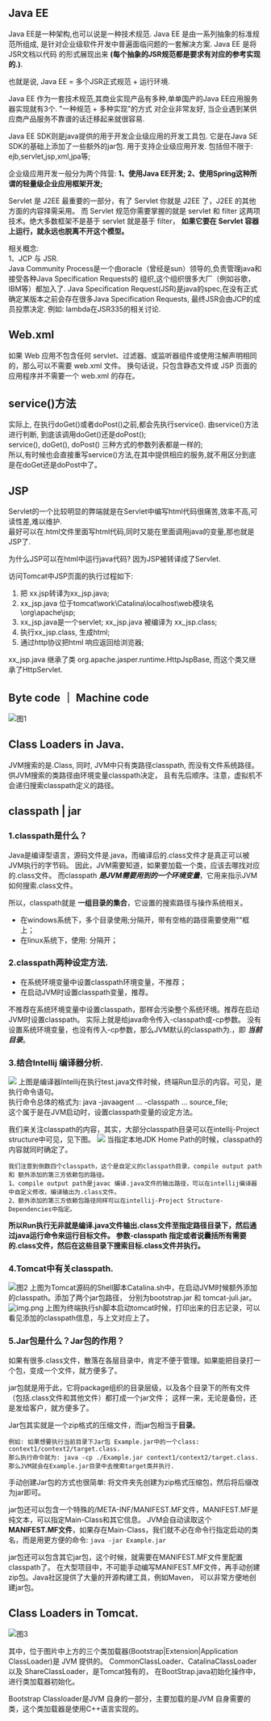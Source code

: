 ## Java EE   
Java EE是一种架构,也可以说是一种技术规范. Java EE 是由一系列抽象的标准规范所组成,
是针对企业级软件开发中普遍面临问题的一套解决方案. Java EE 是将JSR文档以代码
的形式展现出来 **(每个抽象的JSR规范都是要求有对应的参考实现的.)**.

也就是说, Java EE = 多个JSR正式规范 + 运行环境.

Java EE 作为一套技术规范,其商业实现产品有多种,单单国产的Java EE应用服务器实现就有3个. "一种规范 + 多种实现"的方式
对企业非常友好, 当企业遇到某供应商产品服务不靠谱的话迁移起来就很容易.

Java EE SDK则是java提供的用于开发企业级应用的开发工具包. 它是在Java SE SDK的基础上添加了一些额外的jar包.
用于支持企业级应用开发. 包括但不限于: ejb,servlet,jsp,xml,jpa等;   

企业级应用开发一般分为两个阵营: **1、使用Java EE开发; 2、使用Spring这种所谓的轻量级企业应用框架开发;**

Servlet 是 J2EE 最重要的一部分，有了 Servlet 你就是 J2EE 了，J2EE 的其他方面的内容择需采用。
而 Servlet 规范你需要掌握的就是 servlet 和 filter 这两项技术。绝大多数框架不是基于 servlet 就是基于 filter，
**如果它要在 Servlet 容器上运行，就永远也脱离不开这个模型。**

相关概念:  
1、JCP 与 JSR.  
Java Community Process是一个由oracle（曾经是sun）领导的,负责管理java和接受各种Java Specification Requests的
组织,这个组织很多大厂（例如谷歌，IBM等）都加入了. 
Java Specification Request(JSR)是java的spec,在没有正式确定某版本之前会存在很多Java Specification Requests,
最终JSR会由JCP的成员投票决定. 例如: lambda在JSR335的相关讨论.

## Web.xml
如果 Web 应用不包含任何 servlet、过滤器、或监听器组件或使用注解声明相同的，那么可以不需要 web.xml 文件。
换句话说，只包含静态文件或 JSP 页面的应用程序并不需要一个 web.xml 的存在。

## service()方法
实际上, 在执行doGet()或者doPost()之前,都会先执行service(). 由service()方法进行判断,
到底该调用doGet()还是doPost();   
service(), doGet(), doPost() 三种方式的参数列表都是一样的;   
所以,有时候也会直接重写service()方法,在其中提供相应的服务,就不用区分到底是在doGet还是doPost中了。

## JSP
Servlet的一个比较明显的弊端就是在Servlet中编写html代码很痛苦,效率不高,可读性差,难以维护.   
最好可以在.html文件里面写html代码,同时又能在里面调用java的变量,那也就是JSP了.

为什么JSP可以在html中运行java代码? 因为JSP被转译成了Servlet.

访问Tomcat中JSP页面的执行过程如下:
1. 把 xx.jsp转译为xx_jsp.java;
2. xx_jsp.java 位于tomcat\work\Catalina\localhost\web模块名\org\apache\jsp;
3. xx_jsp.java是一个servlet; xx_jsp.java 被编译为 xx_jsp.class;
4. 执行xx_jsp.class, 生成html;
5. 通过http协议把html 响应返回给浏览器;

xx_jsp.java 继承了类 org.apache.jasper.runtime.HttpJspBase, 而这个类又继承了HttpServlet.


## Byte code ｜ Machine code
![图1](pics/机器码和字节码区别.png)

## Class Loaders in Java.
JVM搜索的是.Class, 同时, JVM中只有类路径classpath, 而没有文件系统路径。供JVM搜索的类路径由环境变量classpath决定，
且有先后顺序。注意，虚拟机不会递归搜索classpath定义的路径。

## classpath | jar
### 1.classpath是什么？
Java是编译型语言，源码文件是.java，而编译后的.class文件才是真正可以被JVM执行的字节码。
因此，JVM需要知道，如果要加载一个类，应该去哪找对应的.class文件。
而classpath ***是JVM需要用到的一个环境变量***，它用来指示JVM如何搜索.class文件。

所以，classpath就是 **一组目录的集合**，它设置的搜索路径与操作系统相关。
- 在windows系统下，多个目录使用;分隔开，带有空格的路径需要使用""框上；
- 在linux系统下，使用: 分隔开；

### 2.classpath两种设定方法.
- 在系统环境变量中设置classpath环境变量，不推荐；
- 在启动JVM时设置classpath变量，推荐。

不推荐在系统环境变量中设置classpath，那样会污染整个系统环境。推荐在启动JVM时设置classpath。
实际上就是给java命令传入-classpath或-cp参数。
没有设置系统环境变量，也没有传入-cp参数，那么JVM默认的classpath为.，即 ***当前目录***。

### 3.结合Intellij 编译器分析.
![](pics/intellij%20执行java.png)
上图是编译器Intellij在执行test.java文件时候，终端Run显示的内容。可见，是执行命令语句。   
执行命令总体的格式为: java -javaagent ... -classpath ... source_file;    
这个属于是在JVM启动时，设置classpath变量的设定方法。

我们来关注classpath的内容，其实，大部分classpath目录可以在intellij-Project structure中可见，见下图。
![](pics/intellij_classpath.png)
当指定本地JDK Home Path的时候，classpath的内容就同时确定了。
```
我们注意到倒数四个classpath，这个是自定义的classpath目录，compile output path 和 额外添加的第三方依赖包的路径。
1、compile output path是javac 编译.java文件的输出路径，可以在intellij编译器中自定义修改，编译输出为.class文件。
2、额外添加的第三方依赖包路径同样可以在intellij-Project Structure-Dependencies中指定。
```
**所以Run执行无非就是编译.java文件输出.class文件至指定路径目录下，然后通过java运行命令来运行目标文件。
参数-classpath 指定或者说囊括所有需要的.class文件，然后在这些目录下搜索目标.class文件并执行。**

### 4.Tomcat中有关classpath.
![图2](pics/classpath1.png)
上图为Tomcat源码的Shell脚本Catalina.sh中，在启动JVM时候额外添加的classpath。添加了两个jar包路径，
分别为bootstrap.jar 和 tomcat-juli.jar。
![img.png](pics/img.png)
上图为终端执行sh脚本启动tomcat时候，打印出来的日志记录，可以看见添加的classpath信息，与上文对应上了。

### 5.Jar包是什么？Jar包的作用？
如果有很多.class文件，散落在各层目录中，肯定不便于管理。如果能把目录打一个包，变成一个文件，就方便多了。

jar包就是用于此，它将package组织的目录层级，以及各个目录下的所有文件（包括.class文件和其他文件）都打成一个jar文件；
这样一来，无论是备份，还是发给客户，就方便多了。

Jar包其实就是一个zip格式的压缩文件，而jar包相当于**目录**。
```
例如: 如果想要执行当前目录下Jar包 Example.jar中的一个class: context1/context2/target.class.
那么执行命令就为: java -cp ./Example.jar context1/context2/target.class.
那么JVM就会在Example.jar目录中去搜索target类并执行.
```
手动创建Jar包的方式也很简单: 将文件夹先创建为zip格式压缩包，然后将后缀改为jar即可。

jar包还可以包含一个特殊的/META-INF/MANIFEST.MF文件，MANIFEST.MF是纯文本，可以指定Main-Class和其它信息。
JVM会自动读取这个 **MANIFEST.MF文件**，如果存在Main-Class，我们就不必在命令行指定启动的类名，而是用更方便的命令:
`java -jar Example.jar`

jar包还可以包含其它jar包，这个时候，就需要在MANIFEST.MF文件里配置classpath了。
在大型项目中，不可能手动编写MANIFEST.MF文件，再手动创建zip包。Java社区提供了大量的开源构建工具，例如Maven，
可以非常方便地创建jar包。

## Class Loaders in Tomcat.
![图3](pics/类加载器.png)

其中，位于图片中上方的三个类加载器(Bootstrap|Extension|Application ClassLoader)是 JVM 提供的。
CommonClassLoader、CatalinaClassLoader 以及 ShareClassLoader，是Tomcat独有的，
在BootStrap.java初始化操作中，进行类加载器初始化。

Bootstrap Classloader是JVM 自身的一部分，主要加载的是JVM 自身需要的类，这个类加载器是使用C++语言实现的。